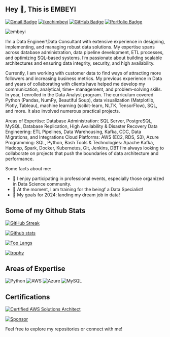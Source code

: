 ## Hey 👋, This is EMBEYI


[![Gmail Badge](https://img.shields.io/badge/-Email-D14836?style=flat&logo=Gmail&logoColor=white)](mailto:your-email@gmail.com)
[![ikechimbeyi](https://img.shields.io/badge/-LinkedIn-blue?style=flat&logo=Linkedin&logoColor=white)](https://www.linkedin.com/in/ikechimbeyi)
[![GitHub Badge](https://img.shields.io/badge/-GitHub-181717?style=flat&logo=github&logoColor=white)](https://github.com/embeyi)
[![Portfolio Badge](https://img.shields.io/badge/-Portfolio-24292E?style=flat&logo=Google-Chrome&logoColor=white)](https://your-portfolio-url.com)
<p align=left> <img src=https://komarev.com/ghpvc/?username=embeyi alt=embeyi /> </p>


I’m a Data Engineer\Data Consultant  with extensive experience in designing, implementing, and managing robust data solutions. My expertise spans across database administration, data pipeline development, ETL processes, and optimizing SQL-based systems. I’m passionate about building scalable architectures and ensuring data integrity, security, and high availability.

Currently, I am working with customer data to find ways of attracting more followers and increasing business metrics. My previous experience in Data and years of collaborating with clients have helped me develop my communication, analytical, time¬ management, and problem-solving skills. In year, I enrolled in the Data Analyst program. The curriculum covered Python (Pandas, NumPy, Beautiful Soup), data visualization (Matplotlib, Plotly, Tableau), machine learning (scikit-learn, NLTK, TensorFlow), SQL, and more. It also involved numerous practical projects.

Areas of Expertise: 
Database Administration: SQL Server, PostgreSQL, MySQL, Database Replication, High Availability & Disaster Recovery
Data Engineering: ETL Pipelines, Data Warehousing, Kafka, CDC, Data Migrations, and Integrations
Cloud Platforms: AWS (EC2, RDS, S3), Azure
Programming: SQL, Python, Bash
Tools & Technologies: Apache Kafka, Hadoop, Spark, Docker, Kubernetes, Git, Jenkins, DBT
I’m always looking to collaborate on projects that push the boundaries of data architecture and performance.

Some facts about me:

- 📸 I enjoy participating in professional events, especially those organized in Data Science community. 
- 🗽 At the moment, I am training for the beingf a Data Specialist! 
- 🎯 My goals for 2024: landing my dream job in data!

## Some of my Github Stats

[![GitHub Streak](https://github-readme-streak-stats.herokuapp.com/?user=embeyi&theme=dark)](https://git.io/streak-stats) 

[![Github stats](https://github-readme-stats.vercel.app/api?username=embeyi&show_icons=true&include_all_commits=true)](https://github.com/embeyi/github-readme-stats) 

[![Top Langs](https://github-readme-stats.vercel.app/api/top-langs/?username=embeyi&layout=compact&theme=dark)](https://github.com/embeyi/github-readme-stats)

[![trophy](https://github-profile-trophy.vercel.app/?username=embeyi&theme=onedark)](https://github.com/ryo-ma/github-profile-trophy) 


## Areas of Expertise

![Python](https://img.shields.io/badge/-Python-3776AB?style=flat-square&logo=python&logoColor=white) 
![AWS](https://img.shields.io/badge/-AWS-232F3E?style=flat-square&logo=amazon-aws&logoColor=white) 
![Azure](https://img.shields.io/badge/-Azure-0089D6?style=flat-square&logo=microsoft-azure&logoColor=white)
![MySQL](https://img.shields.io/badge/-MySQL-4479A1?style=flat-square&logo=mysql&logoColor=white)

## Certifications

[![Certified AWS Solutions Architect](https://img.shields.io/badge/AWS-Solutions%20Architect-blue)](https://www.credly.com/badges/your-badge-link) 



[![Sponsor](https://img.shields.io/badge/Sponsor-💖-ff69b4?style=flat-square)](https://github.com/sponsors/embeyi) 

Feel free to explore my repositories or connect with me!
